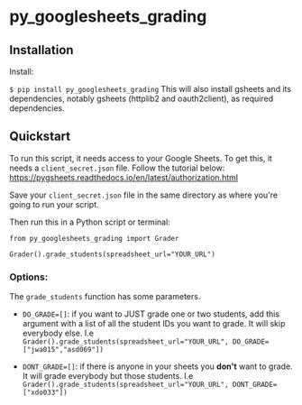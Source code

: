 # py_googlesheets_grading

## Installation
Install:

`$ pip install py_googlesheets_grading`
This will also install gsheets and its dependencies, notably gsheets (httplib2 and oauth2client), as required dependencies.

## Quickstart

To run this script, it needs access to your Google Sheets. To get this, it needs a `client_secret.json` file. Follow the tutorial below:
https://pygsheets.readthedocs.io/en/latest/authorization.html

Save your `client_secret.json` file in the same directory as where you're going to run your script.

Then run this in a Python script or terminal:

```
from py_googlesheets_grading import Grader

Grader().grade_students(spreadsheet_url="YOUR_URL")

```

### Options:

The `grade_students` function has some parameters.

- `DO_GRADE=[]`: if you want to JUST grade one or two students, add this argument with a list of all the student IDs you want to grade. It will skip everybody else.
I.e `Grader().grade_students(spreadsheet_url="YOUR_URL", DO_GRADE=["jwa015","asd069"])`

- `DONT_GRADE=[]`: if there is anyone in your sheets you **don't** want to grade. It will grade everybody but those students. I.e
`Grader().grade_students(spreadsheet_url="YOUR_URL", DONT_GRADE=["xdo033"])`
